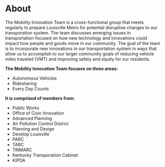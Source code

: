 # About

The Mobility Innovation Team is a cross-functional group that meets regularly to prepare Louisville Metro for potential disruptive changes to our transporation system. The team discusses emerging issues in transportation focused on how new technology and innovations could impact how people and goods move in our community. The goal of the team is to incorporate new innovations in our transportation system in ways that allow us to accomplish to our larger community goals of reducing vehicle miles traveled (VMT) and improving safety and equity for our residents.

**The Mobility Innovation Team focuses on three areas:**
* Autonomous Vehicles
* Ridesharing
* Every Day Counts

**It is comprised of members from:**

* Public Works
* Office of Civic Innovation
* Advanced Planning
* Air Pollution Control District
* Planning and Design
* Develop Louisville
* PARC
* TARC
* TRIMARC
* Kentucky Transporation Cabinet
* KIPDA
